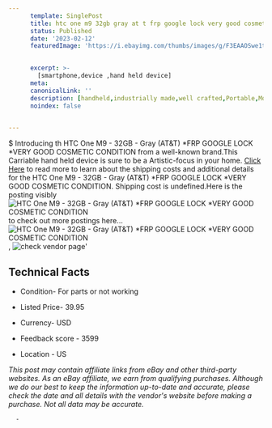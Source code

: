 ```yaml
---
      template: SinglePost
      title: htc one m9 32gb gray at t frp google lock very good cosmetic condition
      status: Published
      date: '2023-02-12'
      featuredImage: 'https://i.ebayimg.com/thumbs/images/g/F3EAAOSwe1tju18L/s-l225.jpg'
       

      excerpt: >-
        [smartphone,device ,hand held device]
      meta:
      canonicalLink: ''
      description: [handheld,industrially made,well crafted,Portable,Mobile,Compact,Convenient,Lightweight,Maneuverable,Man-portable,Miniature,Carriable,Hand-held,Light,Holdable,Transportable,Mobile device,Pocket-sized,On-the-go,Wireless,Cordless,Compact size,Convenient size, smartphone,device ,hand held device]
      noindex: false
      

---
```

$
      Introducing th HTC One M9 - 32GB - Gray (AT&T) *FRP GOOGLE LOCK *VERY GOOD COSMETIC CONDITION from a well-known brand.This Carriable hand held device is sure to be a Artistic-focus in your home. [Click Here](https://www.ebay.com/itm/304767951512?hash=item46f595e298%3Ag%3AF3EAAOSwe1tju18L&mkevt=1&mkcid=1&mkrid=711-53200-19255-0&campid=%253CePNCampaignId%253E&customid=%253CreferenceId%253E&toolid=10049) to read more to learn about the shipping costs and additional details for the HTC One M9 - 32GB - Gray (AT&T) *FRP GOOGLE LOCK *VERY GOOD COSMETIC CONDITION. Shipping cost is undefined.Here is the posting visibly ![HTC One M9 - 32GB - Gray (AT&T) *FRP GOOGLE LOCK *VERY GOOD COSMETIC CONDITION](https://i.ebayimg.com/thumbs/images/g/F3EAAOSwe1tju18L/s-l225.jpg) to check out more postings here... ![HTC One M9 - 32GB - Gray (AT&T) *FRP GOOGLE LOCK *VERY GOOD COSMETIC CONDITION](https://i.ebayimg.com/images/g/F3EAAOSwe1tju18L/s-l1600.jpg), ![check vendor page](https://origin-galleryplus.ebayimg.com/ws/web/304767951512_2_0_1/225x225.jpg)'

      

 ## Technical Facts 



     
      

 - Condition- For parts or not working 


      

 - Listed Price- 39.95 


      

 - Currency- USD 


      

 - Feedback score - 3599 


      

 - Location - US 


      
      

 *_This post may contain affiliate links from eBay and other third-party websites. As an eBay affiliate, we earn from qualifying purchases. Although we do our best to keep the information up-to-date and accurate, please check the date and all details with the vendor's website before making a purchase. Not all data may be accurate._*




      -
